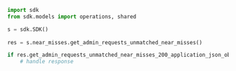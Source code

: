 <!-- Start SDK Example Usage -->
```python
import sdk
from sdk.models import operations, shared

s = sdk.SDK()
    
res = s.near_misses.get_admin_requests_unmatched_near_misses()

if res.get_admin_requests_unmatched_near_misses_200_application_json_object is not None:
    # handle response
```
<!-- End SDK Example Usage -->